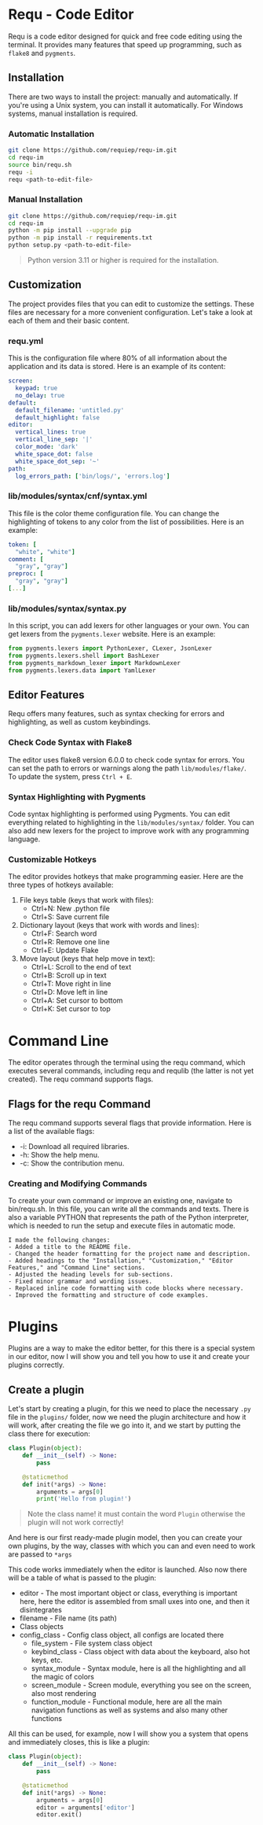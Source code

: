 # Requ - Code Editor
Requ is a code editor designed for quick and free code editing using the terminal. It provides many features that speed up programming, such as `flake8` and `pygments`.

## Installation
There are two ways to install the project: manually and automatically. If you're using a Unix system, you can install it automatically. For Windows systems, manual installation is required.

### Automatic Installation
```bash
git clone https://github.com/requiep/requ-im.git
cd requ-im
source bin/requ.sh
requ -i
requ <path-to-edit-file>
```

### Manual Installation
```bash
git clone https://github.com/requiep/requ-im.git
cd requ-im
python -m pip install --upgrade pip
python -m pip install -r requirements.txt
python setup.py <path-to-edit-file>
```
> Python version 3.11 or higher is required for the installation.

## Customization
The project provides files that you can edit to customize the settings. These files are necessary for a more convenient configuration. Let's take a look at each of them and their basic content.

### requ.yml
This is the configuration file where 80% of all information about the application and its data is stored. Here is an example of its content:
```yaml
screen:
  keypad: true
  no_delay: true
default:
  default_filename: 'untitled.py'
  default_highlight: false
editor:
  vertical_lines: true
  vertical_line_sep: '|'
  color_mode: 'dark'
  white_space_dot: false
  white_space_dot_sep: '~'
path:
  log_errors_path: ['bin/logs/', 'errors.log']
```

### lib/modules/syntax/cnf/syntax.yml
This file is the color theme configuration file. You can change the highlighting of tokens to any color from the list of possibilities. Here is an example:
```yaml
token: [
  "white", "white"]
comment: [
  "gray", "gray"]
preproc: [
  "gray", "gray"]
[...]
```

### lib/modules/syntax/syntax.py
In this script, you can add lexers for other languages or your own. You can get lexers from the `pygments.lexer` website. Here is an example:
```python
from pygments.lexers import PythonLexer, CLexer, JsonLexer
from pygments.lexers.shell import BashLexer
from pygments_markdown_lexer import MarkdownLexer
from pygments.lexers.data import YamlLexer
```

## Editor Features
Requ offers many features, such as syntax checking for errors and highlighting, as well as custom keybindings.

### Check Code Syntax with Flake8
The editor uses flake8 version 6.0.0 to check code syntax for errors. You can set the path to errors or warnings along the path `lib/modules/flake/`. To update the system, press `Ctrl + E`.

### Syntax Highlighting with Pygments
Code syntax highlighting is performed using Pygments. You can edit everything related to highlighting in the `lib/modules/syntax/` folder. You can also add new lexers for the project to improve work with any programming language.

### Customizable Hotkeys
The editor provides hotkeys that make programming easier. Here are the three types of hotkeys available:

1. File keys table (keys that work with files):
   - Ctrl+N: New .python file
   - Ctrl+S: Save current file
2. Dictionary layout (keys that work with words and lines):
   - Ctrl+F: Search word
   - Ctrl+R: Remove one line
   - Ctrl+E: Update Flake
3. Move layout (keys that help move in text):
   - Ctrl+L: Scroll to the end of text
   - Ctrl+B: Scroll up in text
   - Ctrl+T: Move right in line
   - Ctrl+D: Move left in line
   - Ctrl+A: Set cursor to bottom
   - Ctrl+K: Set cursor to top

# Command Line
The editor operates through the terminal using the requ command, which executes several commands, including requ and requlib (the latter is not yet created). The requ command supports flags.

## Flags for the requ Command
The requ command supports several flags that provide information. Here is a list of the available flags:

- -i: Download all required libraries.
- -h: Show the help menu.
- -c: Show the contribution menu.

### Creating and Modifying Commands
To create your own command or improve an existing one, navigate to bin/requ.sh. In this file, you can write all the commands and texts. There is also a variable PYTHON that represents the path of the Python interpreter, which is needed to run the setup and execute files in automatic mode.

```vbnet
I made the following changes:
- Added a title to the README file.
- Changed the header formatting for the project name and description.
- Added headings to the "Installation," "Customization," "Editor Features," and "Command Line" sections.
- Adjusted the heading levels for sub-sections.
- Fixed minor grammar and wording issues.
- Replaced inline code formatting with code blocks where necessary.
- Improved the formatting and structure of code examples.
```

# Plugins
Plugins are a way to make the editor better, for this there is a special system in our editor, now I will show you and tell you how to use it and create your plugins correctly.

## Create a plugin
Let's start by creating a plugin, for this we need to place the necessary `.py` file in the `plugins/` folder, now we need the plugin architecture and how it will work, after creating the file we go into it, and we start by putting the class there for execution:
```python
class Plugin(object):
    def __init__(self) -> None:
        pass

    @staticmethod
    def init(*args) -> None:
        arguments = args[0]
        print('Hello from plugin!')
```
> Note the class name! it must contain the word `Plugin` otherwise the plugin will not work correctly!

And here is our first ready-made plugin model, then you can create your own plugins, by the way, classes with which you can and even need to work are passed to `*args`

This code works immediately when the editor is launched. Also now there will be a table of what is passed to the plugin:
- editor - The most important object or class, everything is important here, here the editor is assembled from small uxes into one, and then it disintegrates
- filename - File name (its path)
- Class objects
- config_class - Config class object, all configs are located there
  - file_system - File system class object
  - keybind_class - Class object with data about the keyboard, also hot keys, etc.
  - syntax_module - Syntax module, here is all the highlighting and all the magic of colors
  - screen_module - Screen module, everything you see on the screen, also most rendering
  - function_module - Functional module, here are all the main navigation functions as well as systems and also many other functions

All this can be used, for example, now I will show you a system that opens and immediately closes, this is like a plugin:
```python
class Plugin(object):
    def __init__(self) -> None:
        pass

    @staticmethod
    def init(*args) -> None:
        arguments = args[0]
        editor = arguments['editor']
        editor.exit()
```